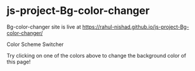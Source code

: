 # js-project-Bg-color-changer

Bg-color-changer site is live at https://rahul-nishad.github.io/js-project-Bg-color-changer/

Color Scheme Switcher
    
Try clicking on one of the colors above
to change the background color of this page!
